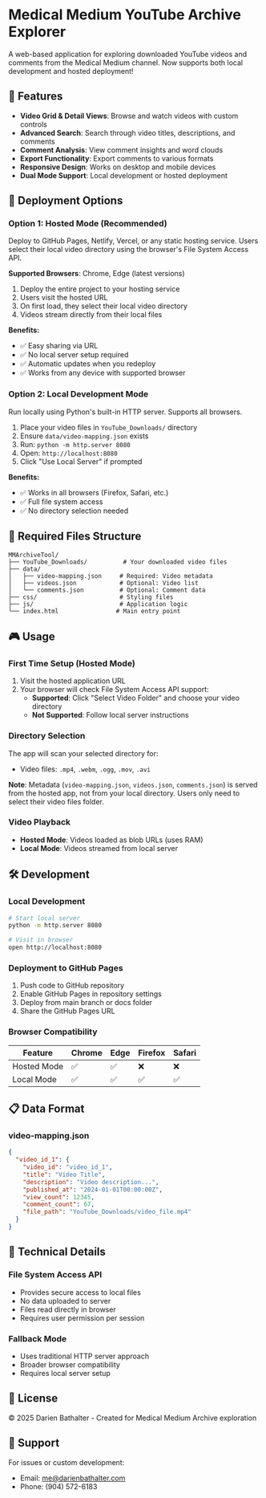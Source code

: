 # Medical Medium YouTube Archive Explorer

A web-based application for exploring downloaded YouTube videos and comments from the Medical Medium channel. Now supports both local development and hosted deployment!

## 🌟 Features

- **Video Grid & Detail Views**: Browse and watch videos with custom controls
- **Advanced Search**: Search through video titles, descriptions, and comments
- **Comment Analysis**: View comment insights and word clouds
- **Export Functionality**: Export comments to various formats
- **Responsive Design**: Works on desktop and mobile devices
- **Dual Mode Support**: Local development or hosted deployment

## 🚀 Deployment Options

### Option 1: Hosted Mode (Recommended)

Deploy to GitHub Pages, Netlify, Vercel, or any static hosting service. Users select their local video directory using the browser's File System Access API.

**Supported Browsers**: Chrome, Edge (latest versions)

1. Deploy the entire project to your hosting service
2. Users visit the hosted URL
3. On first load, they select their local video directory
4. Videos stream directly from their local files

**Benefits:**
- ✅ Easy sharing via URL
- ✅ No local server setup required
- ✅ Automatic updates when you redeploy
- ✅ Works from any device with supported browser

### Option 2: Local Development Mode

Run locally using Python's built-in HTTP server. Supports all browsers.

1. Place your video files in `YouTube_Downloads/` directory
2. Ensure `data/video-mapping.json` exists
3. Run: `python -m http.server 8080`
4. Open: `http://localhost:8080`
5. Click "Use Local Server" if prompted

**Benefits:**
- ✅ Works in all browsers (Firefox, Safari, etc.)
- ✅ Full file system access
- ✅ No directory selection needed

## 📁 Required Files Structure

```
MMArchiveTool/
├── YouTube_Downloads/          # Your downloaded video files
├── data/
│   ├── video-mapping.json     # Required: Video metadata
│   ├── videos.json            # Optional: Video list
│   └── comments.json          # Optional: Comment data
├── css/                       # Styling files
├── js/                        # Application logic
└── index.html                # Main entry point
```

## 🎮 Usage

### First Time Setup (Hosted Mode)

1. Visit the hosted application URL
2. Your browser will check File System Access API support:
   - **Supported**: Click "Select Video Folder" and choose your video directory
   - **Not Supported**: Follow local server instructions

### Directory Selection

The app will scan your selected directory for:
- Video files: `.mp4`, `.webm`, `.ogg`, `.mov`, `.avi`

**Note**: Metadata (`video-mapping.json`, `videos.json`, `comments.json`) is served from the hosted app, not from your local directory. Users only need to select their video files folder.

### Video Playback

- **Hosted Mode**: Videos loaded as blob URLs (uses RAM)
- **Local Mode**: Videos streamed from local server

## 🛠️ Development

### Local Development

```bash
# Start local server
python -m http.server 8080

# Visit in browser
open http://localhost:8080
```

### Deployment to GitHub Pages

1. Push code to GitHub repository
2. Enable GitHub Pages in repository settings
3. Deploy from main branch or docs folder
4. Share the GitHub Pages URL

### Browser Compatibility

| Feature | Chrome | Edge | Firefox | Safari |
|---------|--------|------|---------|--------|
| Hosted Mode | ✅ | ✅ | ❌ | ❌ |
| Local Mode | ✅ | ✅ | ✅ | ✅ |

## 📋 Data Format

### video-mapping.json
```json
{
  "video_id_1": {
    "video_id": "video_id_1",
    "title": "Video Title",
    "description": "Video description...",
    "published_at": "2024-01-01T00:00:00Z",
    "view_count": 12345,
    "comment_count": 67,
    "file_path": "YouTube_Downloads/video_file.mp4"
  }
}
```

## 🔧 Technical Details

### File System Access API
- Provides secure access to local files
- No data uploaded to server
- Files read directly in browser
- Requires user permission per session

### Fallback Mode
- Uses traditional HTTP server approach
- Broader browser compatibility
- Requires local server setup

## 📝 License

© 2025 Darien Bathalter - Created for Medical Medium Archive exploration

## 🤝 Support

For issues or custom development:
- Email: me@darienbathalter.com
- Phone: (904) 572-6183 